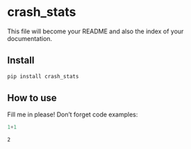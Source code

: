 # crash_stats

<!-- WARNING: THIS FILE WAS AUTOGENERATED! DO NOT EDIT! -->

This file will become your README and also the index of your
documentation.

## Install

``` sh
pip install crash_stats
```

## How to use

Fill me in please! Don’t forget code examples:

``` python
1+1
```

    2

